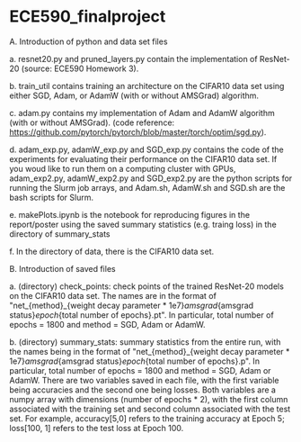 # ECE590_finalproject

A. Introduction of python and data set files

a. resnet20.py and pruned_layers.py contain the implementation of ResNet-20 (source: ECE590 Homework 3).

b. train_util contains training an architecture on the CIFAR10 data set using either SGD, Adam, or AdamW (with or without AMSGrad) algorithm.

c. adam.py contains my implementation of Adam and AdamW algorithm (with or without AMSGrad).
(code reference: https://github.com/pytorch/pytorch/blob/master/torch/optim/sgd.py).

d. adam_exp.py, adamW_exp.py and SGD_exp.py contains the code of the experiments for evaluating their performance on the CIFAR10 data set. If you woud like to run them on a computing cluster with GPUs, adam_exp2.py, adamW_exp2.py and SGD_exp2.py are the python scripts for running the Slurm job arrays, and Adam.sh, AdamW.sh and SGD.sh are the bash scripts for Slurm.

e. makePlots.ipynb is the notebook for reproducing figures in the report/poster using the saved summary statistics (e.g. traing loss) in the directory of summary_stats

f. In the directory of data, there is the CIFAR10 data set.




B. Introduction of saved files 

a. (directory) check_points: check points of the trained ResNet-20 models on the CIFAR10 data set. The names are in the format of "net_{method}_{weight decay parameter * 1e7}_amsgrad_{amsgrad status}_epoch_{total number of epochs}.pt". In particular, total number of epochs = 1800 and method = SGD, Adam or AdamW.

b. (directory) summary_stats: summary statistics from the entire run, with the names being in the format of  "net_{method}_{weight decay parameter * 1e7}_amsgrad_{amsgrad status}_epoch_{total number of epochs}.p". In particular, total number of epochs = 1800 and method = SGD, Adam or AdamW. There are two variables saved in each file, with the first variable being accuracies and the second one being losses. Both variables are a numpy array with dimensions (number of epochs * 2), with the first column associated with the training set and second column associated with the test set. For example, accuracy[5,0] refers to the training accuracy at Epoch 5; loss[100, 1] refers to the test loss at Epoch 100.

